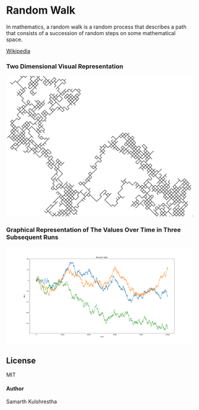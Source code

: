 # Random Walk

In mathematics, a random walk is a random process that describes a path that
consists of a succession of random steps on some mathematical space.

[Wikipedia](https://en.wikipedia.org/wiki/Random_walk)

### Two Dimensional Visual Representation

<p align="center"><img src="./assets/random_walk.png" alt="random walk animation" /></p>

### Graphical Representation of The Values Over Time in Three Subsequent Runs

<p align="center"><img src="./assets/one_d_gph.png" alt="random walk animation" /></p>

## License

MIT

#### Author

Samarth Kulshrestha
